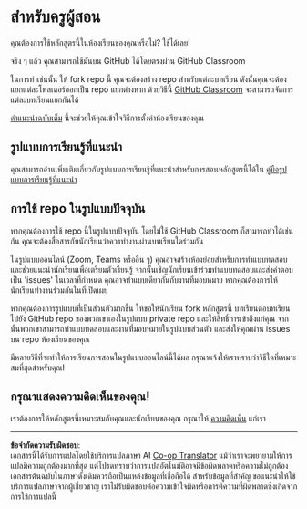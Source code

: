 <!--
CO_OP_TRANSLATOR_METADATA:
{
  "original_hash": "9fd36f5dc734203ee28b6cf2573e5eab",
  "translation_date": "2025-08-27T19:55:38+00:00",
  "source_file": "for-teachers.md",
  "language_code": "th"
}
-->
# สำหรับครูผู้สอน

คุณต้องการใช้หลักสูตรนี้ในห้องเรียนของคุณหรือไม่? ใช้ได้เลย!

จริง ๆ แล้ว คุณสามารถใช้มันบน GitHub ได้โดยตรงผ่าน GitHub Classroom

ในการทำเช่นนั้น ให้ fork repo นี้ คุณจะต้องสร้าง repo สำหรับแต่ละบทเรียน ดังนั้นคุณจะต้องแยกแต่ละโฟลเดอร์ออกเป็น repo แยกต่างหาก ด้วยวิธีนี้ [GitHub Classroom](https://classroom.github.com/classrooms) จะสามารถจัดการแต่ละบทเรียนแยกกันได้

[คำแนะนำฉบับเต็ม](https://github.blog/2020-03-18-set-up-your-digital-classroom-with-github-classroom/) นี้จะช่วยให้คุณเข้าใจวิธีการตั้งค่าห้องเรียนของคุณ

## รูปแบบการเรียนรู้ที่แนะนำ

คุณสามารถอ่านเพิ่มเติมเกี่ยวกับรูปแบบการเรียนรู้ที่แนะนำสำหรับการสอนหลักสูตรนี้ได้ใน [คู่มือรูปแบบการเรียนรู้ที่แนะนำ](recommended-learning-model.md)

## การใช้ repo ในรูปแบบปัจจุบัน

หากคุณต้องการใช้ repo นี้ในรูปแบบปัจจุบัน โดยไม่ใช้ GitHub Classroom ก็สามารถทำได้เช่นกัน คุณจะต้องสื่อสารกับนักเรียนว่าควรทำงานผ่านบทเรียนใดร่วมกัน

ในรูปแบบออนไลน์ (Zoom, Teams หรืออื่น ๆ) คุณอาจสร้างห้องย่อยสำหรับการทำแบบทดสอบ และช่วยแนะนำนักเรียนเพื่อเตรียมตัวเรียนรู้ จากนั้นเชิญนักเรียนเข้าร่วมทำแบบทดสอบและส่งคำตอบเป็น 'issues' ในเวลาที่กำหนด คุณอาจทำแบบเดียวกันกับงานที่มอบหมาย หากคุณต้องการให้นักเรียนทำงานร่วมกันในที่เปิดเผย

หากคุณต้องการรูปแบบที่เป็นส่วนตัวมากขึ้น ให้ขอให้นักเรียน fork หลักสูตรนี้ บทเรียนต่อบทเรียน ไปยัง GitHub repo ของพวกเขาเองในรูปแบบ private repo และให้สิทธิ์การเข้าถึงแก่คุณ จากนั้นพวกเขาสามารถทำแบบทดสอบและงานที่มอบหมายในรูปแบบส่วนตัว และส่งให้คุณผ่าน issues บน repo ห้องเรียนของคุณ

มีหลายวิธีที่จะทำให้การเรียนการสอนในรูปแบบออนไลน์นี้ได้ผล กรุณาแจ้งให้เราทราบว่าวิธีใดที่เหมาะสมที่สุดสำหรับคุณ!

## กรุณาแสดงความคิดเห็นของคุณ!

เราต้องการให้หลักสูตรนี้เหมาะสมกับคุณและนักเรียนของคุณ กรุณาให้ [ความคิดเห็น](https://forms.microsoft.com/Pages/ResponsePage.aspx?id=v4j5cvGGr0GRqy180BHbR2humCsRZhxNuI79cm6n0hRUQzRVVU9VVlU5UlFLWTRLWlkyQUxORTg5WS4u) แก่เรา

---

**ข้อจำกัดความรับผิดชอบ**:  
เอกสารนี้ได้รับการแปลโดยใช้บริการแปลภาษา AI [Co-op Translator](https://github.com/Azure/co-op-translator) แม้ว่าเราจะพยายามให้การแปลมีความถูกต้องมากที่สุด แต่โปรดทราบว่าการแปลอัตโนมัติอาจมีข้อผิดพลาดหรือความไม่ถูกต้อง เอกสารต้นฉบับในภาษาดั้งเดิมควรถือเป็นแหล่งข้อมูลที่เชื่อถือได้ สำหรับข้อมูลที่สำคัญ ขอแนะนำให้ใช้บริการแปลภาษาจากผู้เชี่ยวชาญ เราไม่รับผิดชอบต่อความเข้าใจผิดหรือการตีความที่ผิดพลาดซึ่งเกิดจากการใช้การแปลนี้